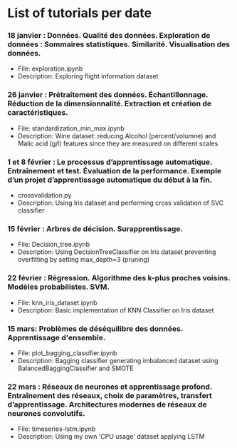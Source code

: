 # List of tutorials per date

### 18 janvier : Données. Qualité des données. Exploration de données : Sommaires statistiques. Similarité. Visualisation des données.
- File: exploration.ipynb
- Description: Exploring flight information dataset

### 26 janvier : Prétraitement des données. Échantillonnage. Réduction de la dimensionnalité. Extraction et création de caractéristiques.
- File: standardization_min_max.ipynb
- Description: Wine dataset: reducing Alcohol (percent/volumne) and Malic acid (g/l) features since they are measured on different scales

### 1 et 8 février : Le processus d’apprentissage automatique. Entraînement et test. Évaluation de la performance. Exemple d’un projet d’apprentissage automatique du début à la fin.
- crossvalidation.py
- Description: Using Iris dataset and performing cross validation of SVC classifier

### 15 février : Arbres de décision. Surapprentissage.
- File: Decision_tree.ipynb
- Description: Using DecisionTreeClassifier on Iris dataset preventing overfitting by setting max_depth=3 (pruning)

### 22 février : Régression. Algorithme des k-plus proches voisins. Modèles probabilistes. SVM.
- File: knn_iris_dataset.ipynb
- Description: Basic implementation of KNN Classifier on Iris dataset

### 15 mars: Problèmes de déséquilibre des données. Apprentissage d'ensemble.
- File: plot_bagging_classifier.ipynb
- Description: Bagging classifier generating imbalanced dataset using BalancedBaggingClassifier and SMOTE

### 22 mars : Réseaux de neurones et apprentissage profond. Entraînement des réseaux, choix de paramètres, transfert d’apprentissage. Architectures modernes de réseaux de neurones convolutifs.
- File: timeseries-lstm.ipynb
- Description: Using my own 'CPU usage' dataset applying LSTM
